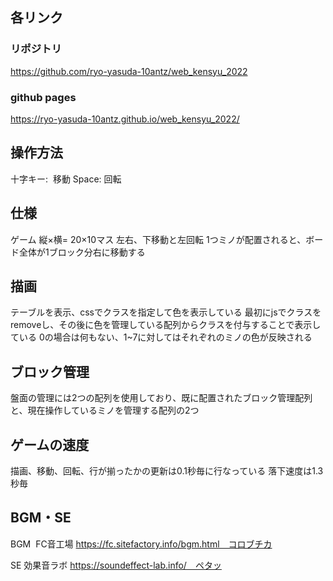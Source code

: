 ## 各リンク
### リポジトリ
https://github.com/ryo-yasuda-10antz/web_kensyu_2022

### github pages
https://ryo-yasuda-10antz.github.io/web_kensyu_2022/



## 操作方法
十字キー:  移動
Space: 回転

## 仕様
ゲーム
縦×横= 20×10マス
左右、下移動と左回転
1つミノが配置されると、ボード全体が1ブロック分右に移動する

## 描画
テーブルを表示、cssでクラスを指定して色を表示している
最初にjsでクラスをremoveし、その後に色を管理している配列からクラスを付与することで表示している
0の場合は何もない、1~7に対してはそれぞれのミノの色が反映される

## ブロック管理
盤面の管理には2つの配列を使用しており、既に配置されたブロック管理配列と、現在操作しているミノを管理する配列の2つ

## ゲームの速度
描画、移動、回転、行が揃ったかの更新は0.1秒毎に行なっている
落下速度は1.3秒毎

## BGM・SE
BGM  FC音工場 https://fc.sitefactory.info/bgm.html　コロブチカ

SE 効果音ラボ https://soundeffect-lab.info/　ペタッ